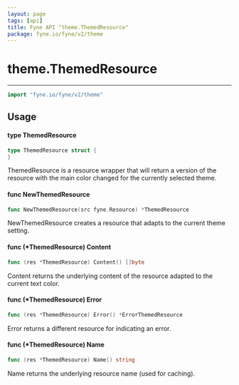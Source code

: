```yaml
---
layout: page
tags: [api]
title: Fyne API "theme.ThemedResource"
package: fyne.io/fyne/v2/theme
---
```


# theme.ThemedResource
---
```go
import "fyne.io/fyne/v2/theme"
```

## Usage

#### type ThemedResource

```go
type ThemedResource struct {
}
```

ThemedResource is a resource wrapper that will return a version of the resource with the main color changed for the currently selected theme.

#### func  NewThemedResource

```go
func NewThemedResource(src fyne.Resource) *ThemedResource
```
NewThemedResource creates a resource that adapts to the current theme setting.

#### func (*ThemedResource) Content

```go
func (res *ThemedResource) Content() []byte
```
Content returns the underlying content of the resource adapted to the current text color.

#### func (*ThemedResource) Error

```go
func (res *ThemedResource) Error() *ErrorThemedResource
```
Error returns a different resource for indicating an error.

#### func (*ThemedResource) Name

```go
func (res *ThemedResource) Name() string
```
Name returns the underlying resource name (used for caching).
